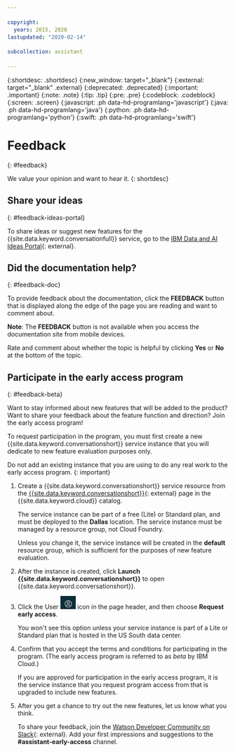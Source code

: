 ```yaml
---

copyright:
  years: 2015, 2020
lastupdated: "2020-02-14"

subcollection: assistant

---
```


{:shortdesc: .shortdesc}
{:new_window: target="_blank"}
{:external: target="_blank" .external}
{:deprecated: .deprecated}
{:important: .important}
{:note: .note}
{:tip: .tip}
{:pre: .pre}
{:codeblock: .codeblock}
{:screen: .screen}
{:javascript: .ph data-hd-programlang='javascript'}
{:java: .ph data-hd-programlang='java'}
{:python: .ph data-hd-programlang='python'}
{:swift: .ph data-hd-programlang='swift'}

# Feedback
{: #feedback}

We value your opinion and want to hear it.
{: shortdesc}

## Share your ideas
{: #feedback-ideas-portal}

To share ideas or suggest new features for the {{site.data.keyword.conversationfull}} service, go to the [IBM Data and AI Ideas Portal](https://ibm-data-and-ai.ideas.aha.io/?project=ASSISTANT){: external}.

## Did the documentation help?
{: #feedback-doc}

To provide feedback about the documentation, click the **FEEDBACK** button that is displayed along the edge of the page you are reading and want to comment about.

  **Note**: The **FEEDBACK** button is not available when you access the documentation site from mobile devices.

Rate and comment about whether the topic is helpful by clicking **Yes** or **No** at the bottom of the topic.

## Participate in the early access program
{: #feedback-beta}

Want to stay informed about new features that will be added to the product? Want to share your feedback about the feature function and direction? Join the early access program!

To request participation in the program, you must first create a new {{site.data.keyword.conversationshort}} service instance that you will dedicate to new feature evaluation purposes only. 

Do not add an existing instance that you are using to do any real work to the early access program.
{: important}

1.  Create a {{site.data.keyword.conversationshort}} service resource from the [{{site.data.keyword.conversationshort}}](https://{DomainName}/catalog/services/watson-assistant){: external} page in the {{site.data.keyword.cloud}} catalog.

    The service instance can be part of a free (Lite) or Standard plan, and must be deployed to the **Dallas** location. The service instance must be managed by a resource group, not Cloud Foundry.

    Unless you change it, the service instance will be created in the **default** resource group, which is sufficient for the purposes of new feature evaluation.

1.  After the instance is created, click **Launch {{site.data.keyword.conversationshort}}** to open {{site.data.keyword.conversationshort}}.
1.  Click the User ![User](images/user-icon2.png) icon in the page header, and then choose **Request early access**.

    You won't see this option unless your service instance is part of a Lite or Standard plan that is hosted in the US South data center.
1.  Confirm that you accept the terms and conditions for participating in the program. (The early access program is referred to as *beta* by IBM Cloud.)

    If you are approved for participation in the early access program, it is the service instance that you request program access from that is upgraded to include new features.

1.  After you get a chance to try out the new features, let us know what you think.

    To share your feedback, join the [Watson Developer Community on Slack](http://wdc-slack-inviter.mybluemix.net/){: external}. Add your first impressions and suggestions to the **#assistant-early-access** channel.
